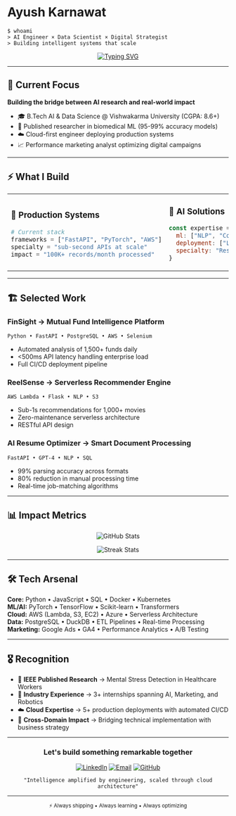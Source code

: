 # Ayush Karnawat

```
$ whoami
> AI Engineer × Data Scientist × Digital Strategist
> Building intelligent systems that scale
```

<div align="center">

[![Typing SVG](https://readme-typing-svg.herokuapp.com?font=JetBrains+Mono&size=20&duration=2000&pause=800&color=6366F1&center=true&vCenter=true&width=600&lines=Transforming+data+into+decisions;Scaling+AI+from+prototype+to+production;Where+machine+learning+meets+marketing)](https://git.io/typing-svg)

</div>

---

## 🎯 Current Focus

**Building the bridge between AI research and real-world impact**

- 🎓 B.Tech AI & Data Science @ Vishwakarma University (CGPA: 8.6+)
- 🔬 Published researcher in biomedical ML (95-99% accuracy models)
- ☁️ Cloud-first engineer deploying production systems
- 📈 Performance marketing analyst optimizing digital campaigns

---

## ⚡ What I Build

<table>
<tr>
<td width="50%">

### 🚀 **Production Systems**
```python
# Current stack
frameworks = ["FastAPI", "PyTorch", "AWS"]
specialty = "sub-second APIs at scale"
impact = "100K+ records/month processed"
```

</td>
<td width="50%">

### 🧠 **AI Solutions**
```javascript
const expertise = {
  ml: ["NLP", "Computer Vision", "GANs"],
  deployment: ["Lambda", "Docker", "K8s"],
  specialty: "Research → Production"
}
```

</td>
</tr>
</table>

---

## 🏗️ Selected Work

### **FinSight** → Mutual Fund Intelligence Platform
`Python • FastAPI • PostgreSQL • AWS • Selenium`
- Automated analysis of 1,500+ funds daily
- <500ms API latency handling enterprise load
- Full CI/CD deployment pipeline

### **ReelSense** → Serverless Recommender Engine  
`AWS Lambda • Flask • NLP • S3`
- Sub-1s recommendations for 1,000+ movies
- Zero-maintenance serverless architecture
- RESTful API design

### **AI Resume Optimizer** → Smart Document Processing
`FastAPI • GPT-4 • NLP • SQL`
- 99% parsing accuracy across formats
- 80% reduction in manual processing time
- Real-time job-matching algorithms

---

## 📊 Impact Metrics

<div align="center">

![GitHub Stats](https://github-readme-stats.vercel.app/api?username=akprettyboi&show_icons=true&theme=github_dark_dimmed&hide_border=true&bg_color=0D1117)

![Streak Stats](https://github-readme-streak-stats.herokuapp.com/?user=akprettyboi&theme=github-dark-blue&hide_border=true&background=0D1117)

</div>

---

## 🛠️ Tech Arsenal

**Core:** Python • JavaScript • SQL • Docker • Kubernetes  
**ML/AI:** PyTorch • TensorFlow • Scikit-learn • Transformers  
**Cloud:** AWS (Lambda, S3, EC2) • Azure • Serverless Architecture  
**Data:** PostgreSQL • DuckDB • ETL Pipelines • Real-time Processing  
**Marketing:** Google Ads • GA4 • Performance Analytics • A/B Testing

---

## 🎖️ Recognition

- 📑 **IEEE Published Research** → Mental Stress Detection in Healthcare Workers
- 💼 **Industry Experience** → 3+ internships spanning AI, Marketing, and Robotics  
- ☁️ **Cloud Expertise** → 5+ production deployments with automated CI/CD
- 🔄 **Cross-Domain Impact** → Bridging technical implementation with business strategy

---

<div align="center">

### Let's build something remarkable together

[![LinkedIn](https://img.shields.io/badge/Connect-0A66C2?style=for-the-badge&logo=linkedin&logoColor=white)](https://linkedin.com/in/ayush-karnawat)
[![Email](https://img.shields.io/badge/Collaborate-EA4335?style=for-the-badge&logo=gmail&logoColor=white)](mailto:ayushkarnawat@example.com)
[![GitHub](https://img.shields.io/badge/Explore-181717?style=for-the-badge&logo=github&logoColor=white)](https://github.com/akprettyboi)

```
"Intelligence amplified by engineering, scaled through cloud architecture"
```

</div>

---

<div align="center">
<sub>⚡ Always shipping • Always learning • Always optimizing</sub>
</div>
